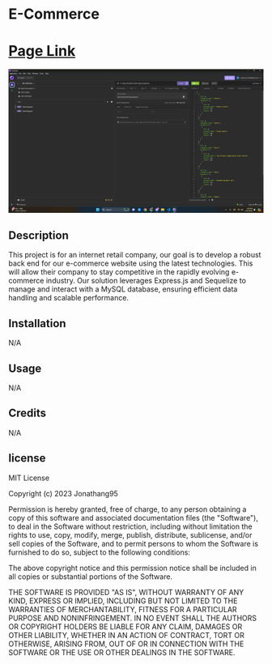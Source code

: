 # E-Commerce
# [Page Link](https://app.screencastify.com/v2/manage/videos/AO6rQjrjLu7qMjMentAZ)

![](./assets/Screenshot%202024-05-31%20160653.png)
## Description
 This project is for an internet retail company, our goal is to develop a robust back end for our e-commerce website using the latest technologies. This will allow their company to stay competitive in the rapidly evolving e-commerce industry. Our solution leverages Express.js and Sequelize to manage and interact with a MySQL database, ensuring efficient data handling and scalable performance.
## Installation
N/A

## Usage 
N/A

## Credits
N/A

## license


MIT License

Copyright (c) 2023 Jonathang95

Permission is hereby granted, free of charge, to any person obtaining a copy
of this software and associated documentation files (the "Software"), to deal
in the Software without restriction, including without limitation the rights
to use, copy, modify, merge, publish, distribute, sublicense, and/or sell
copies of the Software, and to permit persons to whom the Software is
furnished to do so, subject to the following conditions:

The above copyright notice and this permission notice shall be included in all
copies or substantial portions of the Software.

THE SOFTWARE IS PROVIDED "AS IS", WITHOUT WARRANTY OF ANY KIND, EXPRESS OR
IMPLIED, INCLUDING BUT NOT LIMITED TO THE WARRANTIES OF MERCHANTABILITY,
FITNESS FOR A PARTICULAR PURPOSE AND NONINFRINGEMENT. IN NO EVENT SHALL THE
AUTHORS OR COPYRIGHT HOLDERS BE LIABLE FOR ANY CLAIM, DAMAGES OR OTHER
LIABILITY, WHETHER IN AN ACTION OF CONTRACT, TORT OR OTHERWISE, ARISING FROM,
OUT OF OR IN CONNECTION WITH THE SOFTWARE OR THE USE OR OTHER DEALINGS IN THE
SOFTWARE.
